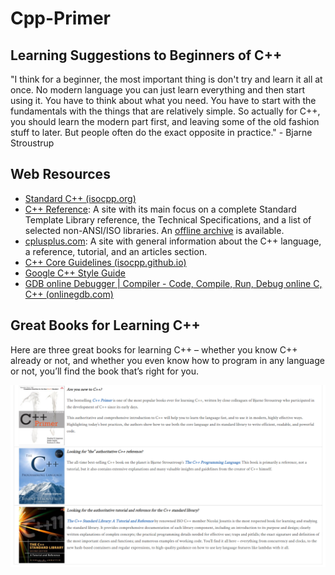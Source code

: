 # Cpp-Primer

## Learning Suggestions to Beginners of C++

"I think for a beginner, the most important thing is don't try and learn it all at once. No modern language you can just learn everything and then start using it. You have to think about what you need. You have to start with the fundamentals with the things that are relatively simple. So actually for C++, you should learn the modern part first, and leaving some of the old fashion stuff to later. But people often do the exact opposite in practice." - Bjarne Stroustrup

## Web Resources

- [Standard C++ (isocpp.org)](https://isocpp.org/)
- [C++ Reference](http://en.cppreference.com/w/): A site with its main focus on a complete Standard Template Library reference, the Technical Specifications, and a list of selected non-ANSI/ISO libraries. An [offline archive](http://en.cppreference.com/w/Cppreference:Archives) is available.
- [cplusplus.com](http://www.cplusplus.com/): A site with general information about the C++ language, a reference, tutorial, and an articles section.
- [C++ Core Guidelines (isocpp.github.io)](http://isocpp.github.io/CppCoreGuidelines/CppCoreGuidelines)
- [Google C++ Style Guide](https://google.github.io/styleguide/cppguide.html)
- [GDB online Debugger | Compiler - Code, Compile, Run, Debug online C, C++ (onlinegdb.com)](https://www.onlinegdb.com/)

## Great Books for Learning C++

Here are three great books for learning C++ – whether you know C++ already or not, and whether you even know how to program in any language or not, you’ll find the book that’s right for you.

![](https://github.com/ltimaginea/Cpp-Primer/blob/main/CppPrimer/Images/Chapter00/Ch00_00_GreatCppBooks.png)

